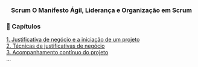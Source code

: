 <div align="center">
  
  ### Scrum O Manifesto Ágil, Liderança e Organização em Scrum
  
</div>

### 📜 Capítulos

[1. Justificativa de negócio e a iniciação de um projeto](https://github.com/RobsonVinicius/Scrum/blob/main/Docs%20Estudos/3.%20Scrum%20-%20Iniciando%20Projetos%20com%20Agile/1.%20Justificativa%20de%20neg%C3%B3cio%20e%20a%20inicia%C3%A7%C3%A3o%20de%20um%20projeto.md)<br>
[2. Técnicas de justificativas de negócio](https://github.com/RobsonVinicius/Scrum/blob/main/Docs%20Estudos/3.%20Scrum%20-%20Iniciando%20Projetos%20com%20Agile/2.%20T%C3%A9cnicas%20de%20justificativas%20de%20neg%C3%B3cio.md)<br>
[3. Acompanhamento contínuo do projeto](https://github.com/RobsonVinicius/Scrum/blob/main/Docs%20Estudos/3.%20Scrum%20-%20Iniciando%20Projetos%20com%20Agile/3.%20Acompanhamento%20cont%C3%ADnuo%20do%20projeto.md)<br>
...
